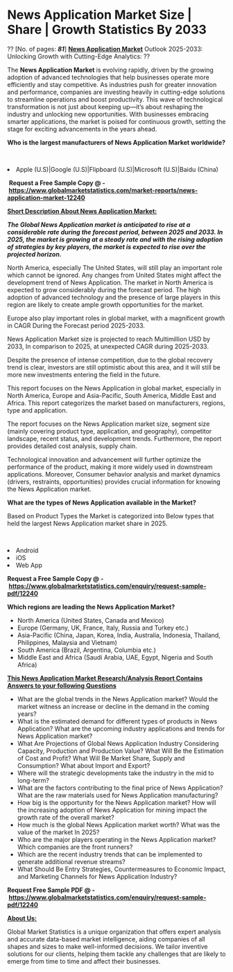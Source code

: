 <H1>News Application Market Size | Share | Growth Statistics By 2033</H1><p>?? [No. of pages:&nbsp;<strong><em>81</em></strong>]&nbsp;<strong><a href="https://www.globalmarketstatistics.com/market-reports/news-application-market-12240">News Application&nbsp;Market</a></strong>&nbsp;Outlook 2025-2033: Unlocking Growth with Cutting-Edge Analytics: ??</p><p>The <strong>News Application Market</strong> is evolving rapidly, driven by the growing adoption of advanced technologies that help businesses operate more efficiently and stay competitive. As industries push for greater innovation and performance, companies are investing heavily in cutting-edge solutions to streamline operations and boost productivity. This wave of technological transformation is not just about keeping up&mdash;it&rsquo;s about reshaping the industry and unlocking new opportunities. With businesses embracing smarter applications, the market is poised for continuous growth, setting the stage for exciting advancements in the years ahead.</p><p><strong>Who is the largest manufacturers of News Application Market worldwide?</strong></p><p>&nbsp;<li>Apple (U.S)|Google (U.S)|Flipboard (U.S)|Microsoft (U.S)|Baidu (China)</p><p>&nbsp;<strong>Request a Free Sample Copy @ -&nbsp;<a href="https://www.globalmarketstatistics.com/market-reports/news-application-market-12240">https://www.globalmarketstatistics.com/market-reports/news-application-market-12240</a></strong></p><p><strong><u>Short Description About News Application Market:</u></strong></p><p><strong><em>The Global News Application market is anticipated to rise at a considerable rate during the forecast period, between 2025 and 2033. In 2025, the market is growing at a steady rate and with the rising adoption of strategies by key players, the market is expected to rise over the projected horizon.</em></strong></p><p>North America, especially The United States, will still play an important role which cannot be ignored. Any changes from United States might affect the development trend of News Application. The market in North America is expected to grow considerably during the forecast period. The high adoption of advanced technology and the presence of large players in this region are likely to create ample growth opportunities for the market.</p><p>Europe also play important roles in global market, with a magnificent growth in CAGR During the Forecast period 2025-2033.</p><p>News Application Market size is projected to reach Multimillion USD by 2033, In comparison to 2025, at unexpected CAGR during 2025-2033.</p><p>Despite the presence of intense competition, due to the global recovery trend is clear, investors are still optimistic about this area, and it will still be more new investments entering the field in the future.</p><p>This report focuses on the News Application in global market, especially in North America, Europe and Asia-Pacific, South America, Middle East and Africa. This report categorizes the market based on manufacturers, regions, type and application.</p><p>The report focuses on the News Application market size, segment size (mainly covering product type, application, and geography), competitor landscape, recent status, and development trends. Furthermore, the report provides detailed cost analysis, supply chain.</p><p>Technological innovation and advancement will further optimize the performance of the product, making it more widely used in downstream applications. Moreover, Consumer behavior analysis and market dynamics (drivers, restraints, opportunities) provides crucial information for knowing the News Application market.</p><p><strong>What are the types of News Application available in the Market?</strong></p><p>Based on Product Types the Market is categorized into Below types that held the largest News Application market share in 2025.</p><p>&nbsp;<li>Android<li> iOS<li> Web App&nbsp;</p><p><strong>Request a Free Sample Copy @ -&nbsp;<a href="https://www.globalmarketstatistics.com/enquiry/request-sample-pdf/12240">https://www.globalmarketstatistics.com/enquiry/request-sample-pdf/12240</a></strong></p><p><strong>Which regions are leading the News Application Market?</strong></p><ul><li>North America (United States, Canada and Mexico)</li><li>Europe (Germany, UK, France, Italy, Russia and Turkey etc.)</li><li>Asia-Pacific (China, Japan, Korea, India, Australia, Indonesia, Thailand, Philippines, Malaysia and Vietnam)</li><li>South America (Brazil, Argentina, Columbia etc.)</li><li>Middle East and Africa (Saudi Arabia, UAE, Egypt, Nigeria and South Africa)</li></ul><p><strong><u>This News Application Market Research/Analysis Report Contains Answers to your following Questions</u></strong></p><ul><li>What are the global trends in the News Application market? Would the market witness an increase or decline in the demand in the coming years?</li><li>What is the estimated demand for different types of products in News Application? What are the upcoming industry applications and trends for News Application market?</li><li>What Are Projections of Global News Application Industry Considering Capacity, Production and Production Value? What Will Be the Estimation of Cost and Profit? What Will Be Market Share, Supply and Consumption? What about Import and Export?</li><li>Where will the strategic developments take the industry in the mid to long-term?</li><li>What are the factors contributing to the final price of News Application? What are the raw materials used for News Application manufacturing?</li><li>How big is the opportunity for the News Application market? How will the increasing adoption of News Application for mining impact the growth rate of the overall market?</li><li>How much is the global News Application market worth? What was the value of the market In 2025?</li><li>Who are the major players operating in the News Application market? Which companies are the front runners?</li><li>Which are the recent industry trends that can be implemented to generate additional revenue streams?</li><li>What Should Be Entry Strategies, Countermeasures to Economic Impact, and Marketing Channels for News Application Industry?</li></ul><p><strong>Request Free Sample PDF @ -&nbsp;<a href="https://www.globalmarketstatistics.com/enquiry/request-sample-pdf/12240">https://www.globalmarketstatistics.com/enquiry/request-sample-pdf/12240</a></strong></p><p><strong><u>About Us:</u></strong></p><p>Global Market Statistics&nbsp;is a unique organization that offers expert analysis and accurate data-based market intelligence, aiding companies of all shapes and sizes to make well-informed decisions. We tailor inventive solutions for our clients, helping them tackle any challenges that are likely to emerge from time to time and affect their businesses.</p>

